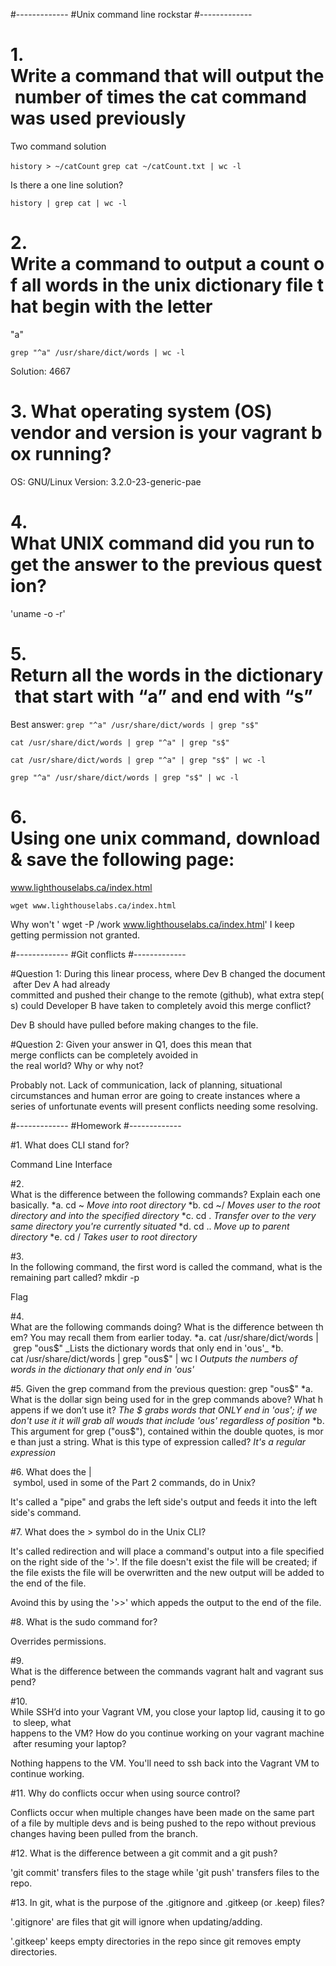 #-------------
#Unix command line rockstar
#-------------
# 1. Write a command that will output the number of times the cat command was used previously

Two command solution

`history > ~/catCount`
`grep cat ~/catCount.txt | wc -l`

Is there a one line solution?

`history | grep cat | wc -l`

# 2. Write a command to output a count of all words in the unix dictionary file that begin with the letter
"a"

`grep "^a" /usr/share/dict/words | wc -l`

Solution: 4667

# 3. What operating system (OS) vendor and version is your vagrant box running?

OS: GNU/Linux 
Version: 3.2.0-23-generic-pae 

# 4. What UNIX command did you run to get the answer to the previous question?

'uname -o -r'

# 5. Return all the words in the dictionary that start with “a” and end with “s”

Best answer: `grep "^a" /usr/share/dict/words | grep "s$"`

`cat /usr/share/dict/words | grep "^a" | grep "s$"`

`cat /usr/share/dict/words | grep "^a" | grep "s$" | wc -l`

`grep "^a" /usr/share/dict/words | grep "s$" | wc -l`

# 6. Using one unix command, download & save the following page:
www.lighthouselabs.ca/index.html

`wget www.lighthouselabs.ca/index.html`

Why won't ' wget -P /work www.lighthouselabs.ca/index.html' I keep getting permission not granted.

#-------------
#Git conflicts
#-------------

#Question 1: During this linear process, where Dev B changed the document after Dev A had already committed and pushed their change to the remote (github), what extra step(s) could Developer B have taken to completely avoid this merge conflict?

Dev B should have pulled before making changes to the file.


#Question 2: Given your answer in Q1, does this mean that merge conflicts can be completely avoided in the real world? Why or why not?

Probably not. Lack of communication, lack of planning, situational circumstances and human error are going to create instances where a series of unfortunate events will present conflicts needing some resolving.

#-------------
#Homework
#-------------

#1. What does CLI stand for?

Command Line Interface

#2. What is the difference between the following commands? Explain each one basically.
	*a. cd ~ _Move into root directory_
	*b. cd ~/ _Moves user to the root directory and into the specified directory_
	*c. cd . _Transfer over to the very same directory you're currently situated_
	*d. cd .. _Move up to parent directory_
	*e. cd / _Takes user to root directory_

#3. In the following command, the first word is called the command, what is the remaining part called? mkdir -­p

Flag

#4. What are the following commands doing? What is the difference between them? You may recall them from earlier today.
	*a. cat /usr/share/dict/words | grep "ous$" _Lists the dictionary words that only end in 'ous'_
	*b. cat /usr/share/dict/words | grep "ous$" | wc ­l _Outputs the numbers of words in the dictionary that only end in 'ous'_

#5. Given the grep command from the previous question: grep "ous$"
	*a. What is the dollar sign being used for in the grep commands above? What happens if we don’t use it? _The $ grabs words that ONLY end in 'ous'; if we don't use it it will grab all wouds that include 'ous' regardless of position_
	*b. This argument for grep ("ous$"), contained within the double quotes, is more than just a string. What is this type of expression called? _It's a regular expression_

#6. What does the | symbol, used in some of the Part 2 commands, do in Unix?

It's called a "pipe" and grabs the left side's output and feeds it into the left side's command.

#7. What does the > symbol do in the Unix CLI?

It's called redirection and will place a command's output into a file specified on the right side of the '>'. If the file doesn't exist the file will be created; if the file exists the file will be overwritten and the new output will be added to the end of the file.

Avoind this by using the '>>' which appeds the output to the end of the file.

#8. What is the sudo command for?

Overrides permissions.

#9. What is the difference between the commands vagrant halt and vagrant suspend?

#10. While SSH’d into your Vagrant VM, you close your laptop lid, causing it to go to sleep, what happens to the VM? How do you continue working on your vagrant machine after resuming your laptop?

Nothing happens to the VM. You'll need to ssh back into the Vagrant VM to continue working.

#11. Why do conflicts occur when using source control?

Conflicts occur when multiple changes have been made on the same part of a file by multiple devs and is being pushed to the repo without previous changes having been pulled from the branch.

#12. What is the difference between a git commit and a git push?

'git commit' transfers files to the stage while 'git push' transfers files to the repo.

#13. In git, what is the purpose of the .gitignore and .gitkeep (or .keep) files?

'.gitignore' are files that git will ignore when updating/adding.

'.gitkeep' keeps empty directories in the repo since git removes empty directories.



